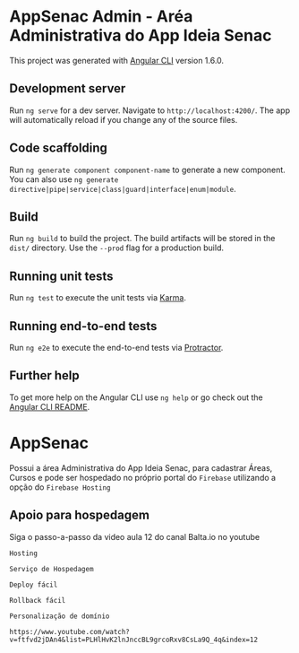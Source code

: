 # AppSenac Admin - Aréa Administrativa do App Ideia Senac

This project was generated with [Angular CLI](https://github.com/angular/angular-cli) version 1.6.0.

## Development server

Run `ng serve` for a dev server. Navigate to `http://localhost:4200/`. The app will automatically reload if you change any of the source files.

## Code scaffolding

Run `ng generate component component-name` to generate a new component. You can also use `ng generate directive|pipe|service|class|guard|interface|enum|module`.

## Build

Run `ng build` to build the project. The build artifacts will be stored in the `dist/` directory. Use the `--prod` flag for a production build.

## Running unit tests

Run `ng test` to execute the unit tests via [Karma](https://karma-runner.github.io).

## Running end-to-end tests

Run `ng e2e` to execute the end-to-end tests via [Protractor](http://www.protractortest.org/).

## Further help

To get more help on the Angular CLI use `ng help` or go check out the [Angular CLI README](https://github.com/angular/angular-cli/blob/master/README.md).

# AppSenac
Possui a área Administrativa do App Ideia Senac, para cadastrar Áreas, Cursos e pode ser hospedado no próprio portal do ``Firebase`` utilizando a opção do ``Firebase Hosting``

## Apoio para hospedagem
Siga o passo-a-passo da video aula 12 do canal Balta.io no youtube

`Hosting`

`Serviço de Hospedagem `

`Deploy fácil`

`Rollback fácil`

`Personalização de domínio`

`` https://www.youtube.com/watch?v=ftfvd2jDAn4&list=PLHlHvK2lnJnccBL9grcoRxv8CsLa9Q_4q&index=12 `` 


